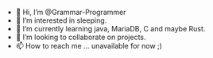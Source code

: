 - 👋 Hi, I’m @Grammar-Programmer
- 👀 I’m interested in sleeping.
- 🌱 I’m currently learning java, MariaDB, C and maybe Rust.
- 💞️ I’m looking to collaborate on projects.
- 📫 How to reach me ... unavailable for now ;)

<!---
Grammar-Programmer/Grammar-Programmer is a ✨ special ✨ repository because its `README.md` (this file) appears on your GitHub profile.
You can click the Preview link to take a look at your changes.
--->
